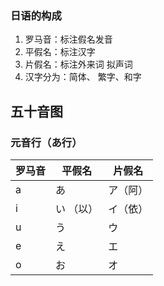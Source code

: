 ### 日语的构成

1. 罗马音：标注假名发音
2. 平假名：标注汉字
3. 片假名：标注外来词 拟声词
4. 汉字分为：简体、 繁字、和字

## 五十音图

### 元音行（あ行）

| 罗马音 | 平假名 | 片假名 |
|  ---- | ----  |----   |
|  a    | あ    | ア（阿）|
|  i    | い （以）  | イ（依）|
|  u    | う    | ウ  |
|  e    | え    | エ  |
|  o    | お    | オ  |